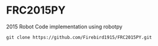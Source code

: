 # FRC2015PY
2015 Robot Code implementation using robotpy


```git clone https://github.com/Firebird1915/FRC2015PY.git```